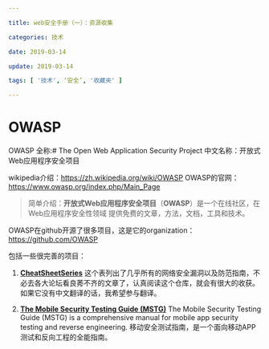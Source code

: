 ```yaml
---

title: web安全手册（一）：资源收集

categories: 技术

date: 2019-03-14

update: 2019-03-14

tags: [ '技术', ‘安全’, '收藏夹' ]

---
```


# OWASP
OWASP 全称:# The Open Web Application Security Project
中文名称：开放式Web应用程序安全项目
<!-- more -->

wikipedia介绍：https://zh.wikipedia.org/wiki/OWASP
OWASP的官网：https://www.owasp.org/index.php/Main_Page

> 简单介绍：**开放式Web应用程序安全项目**（**OWASP**）是一个在线社区，在 Web应用程序安全性领域 提供免费的文章，方法，文档，工具和技术。

OWASP在github开源了很多项目，这是它的organization：https://github.com/OWASP

包括一些很完善的项目：
1. **[CheatSheetSeries](https://github.com/OWASP/CheatSheetSeries)**
	这个表列出了几乎所有的网络安全漏洞以及防范指南，不必去各大论坛看良莠不齐的文章了，认真阅读这个仓库，就会有很大的收获。如果它没有中文翻译的话，我希望参与翻译。
	
2. **[The Mobile Security Testing Guide (MSTG)](https://github.com/OWASP/owasp-mstg)**
	The Mobile Security Testing Guide (MSTG) is a comprehensive manual for mobile app security testing and reverse engineering.
	移动安全测试指南，是一个面向移动APP测试和反向工程的全能指南。

<!--stackedit_data:
eyJoaXN0b3J5IjpbMTQ4MzUzNjg1OCwtNjIwMzkyNzcwXX0=
-->